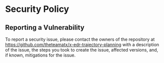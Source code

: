 # Security Policy

## Reporting a Vulnerability

To report a security issue, please contact the owners of the repository at https://github.com/theteamatx/x-edr-trajectory-planning
with a description of the issue, the steps you took to create the issue, affected versions, and,
if known, mitigations for the issue.
